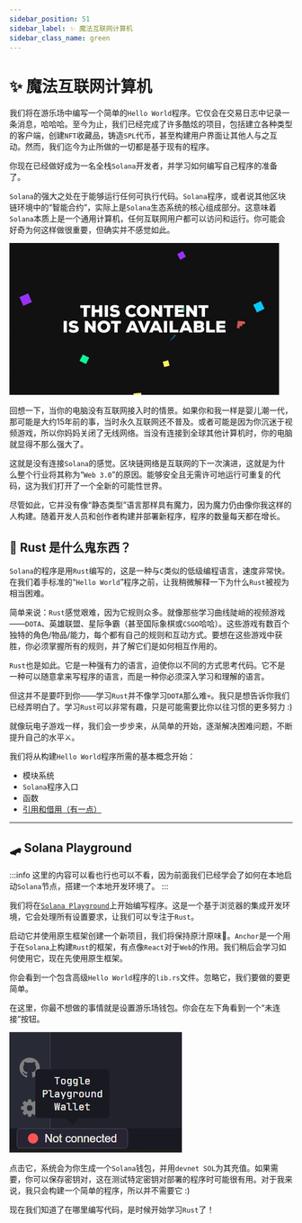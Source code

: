```yaml
---
sidebar_position: 51
sidebar_label: ✨ 魔法互联网计算机
sidebar_class_name: green
---
```


# ✨ 魔法互联网计算机

我们将在游乐场中编写一个简单的`Hello World`程序。它仅会在交易日志中记录一条消息，哈哈哈。至今为止，我们已经完成了许多酷炫的项目，包括建立各种类型的客户端，创建`NFT`收藏品，铸造`SPL`代币，甚至构建用户界面让其他人与之互动。然而，我们迄今为止所做的一切都是基于现有的程序。

你现在已经做好成为一名全栈`Solana`开发者，并学习如何编写自己程序的准备了。

`Solana`的强大之处在于能够运行任何可执行代码。`Solana`程序，或者说其他区块链环境中的“智能合约”，实际上是`Solana`生态系统的核心组成部分。这意味着`Solana`本质上是一个通用计算机，任何互联网用户都可以访问和运行。你可能会好奇为何这样做很重要，但确实并不感觉如此。

![](./img/giphy.gif)

回想一下，当你的电脑没有互联网接入时的情景。如果你和我一样是婴儿潮一代，那可能是大约15年前的事，当时永久互联网还不普及。或者可能是因为你沉迷于视频游戏，所以你妈妈关闭了无线网络。当没有连接到全球其他计算机时，你的电脑就显得不那么强大了。

这就是没有连接`Solana`的感觉。区块链网络是互联网的下一次演进，这就是为什么整个行业将其称为“`Web 3.0`”的原因。能够安全且无需许可地运行可重复的代码，这为我们打开了一个全新的可能性世界。

尽管如此，它并没有像“静态类型”语言那样具有魔力，因为魔力仍由像你我这样的人构建。随着开发人员和创作者构建并部署新程序，程序的数量每天都在增长。

## 🤔 Rust 是什么鬼东西？

`Solana`的程序是用`Rust`编写的，这是一种与`C`类似的低级编程语言，速度非常快。在我们着手标准的“`Hello World`”程序之前，让我稍微解释一下为什么`Rust`被视为相当困难。

简单来说：`Rust`感觉艰难，因为它规则众多。就像那些学习曲线陡峭的视频游戏——`DOTA`、英雄联盟、星际争霸（甚至国际象棋或`CSGO`哈哈）。这些游戏有数百个独特的角色/物品/能力，每个都有自己的规则和互动方式。要想在这些游戏中获胜，你必须掌握所有的规则，并了解它们是如何相互作用的。

`Rust`也是如此。它是一种强有力的语言，迫使你以不同的方式思考代码。它不是一种可以随意拿来写程序的语言，而是一种你必须深入学习和理解的语言。

但这并不是要吓到你——学习`Rust`并不像学习`DOTA`那么难💀。我只是想告诉你我们已经弄明白了。学习`Rust`可以非常有趣，只是可能需要比你以往习惯的更多努力 :)

就像玩电子游戏一样，我们会一步步来，从简单的开始，逐渐解决困难问题，不断提升自己的水平⚔️。

我们将从构建`Hello World`程序所需的基本概念开始：

- 模块系统
- `Solana`程序入口
- 函数
- [引用和借用（有一点）](https://doc.rust-lang.org/book/ch04-00-understanding-ownership.html)

---

## 🛹 Solana Playground


:::info
这里的内容可以看也行也可以不看，因为前面我们已经学会了如何在本地启动`Solana`节点，搭建一个本地开发环境了。
:::


我们将在[`Solana Playground`](https://beta.solpg.io/)上开始编写程序。这是一个基于浏览器的集成开发环境，它会处理所有设置要求，让我们可以专注于`Rust`。

启动它并使用原生框架创建一个新项目，我们将保持原汁原味🌼。`Anchor`是一个用于在`Solana`上构建`Rust`的框架，有点像`React`对于`Web`的作用。我们稍后会学习如何使用它，现在先使用原生框架。

你会看到一个包含高级`Hello World`程序的`lib.rs`文件。忽略它，我们要做的要更简单。

在这里，你最不想做的事情就是设置游乐场钱包。你会在左下角看到一个“未连接”按钮。

![](./img/solana-playground.png)

点击它，系统会为你生成一个`Solana`钱包，并用`devnet SOL`为其充值。如果需要，你可以保存密钥对，这在测试特定密钥对部署的程序时可能很有用。对于我来说，我只会构建一个简单的程序，所以并不需要它 :)


现在我们知道了在哪里编写代码，是时候开始学习`Rust`了！
